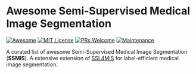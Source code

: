 # Awesome Semi-Supervised Medical Image Segmentation

[![Awesome](https://awesome.re/badge.svg)](https://awesome.re/) [![MIT License](https://img.shields.io/badge/license-MIT-green.svg)](https://opensource.org/licenses/MIT) [![PRs Welcome](https://img.shields.io/badge/PRs-welcome-brightgreen.svg?style=flat-square)](http://makeapullrequest.com/) [![Maintenance](https://img.shields.io/badge/Maintained%3F-yes-green.svg)](https://github.com/likyoo/awesome-semi-supervised-segmentation/graphs/commit-activity)


A curated list of awesome Semi-Supervised Medical Image Segmentation (**SSMIS**). A extensive extension of [SSL4MIS](https://github.com/HiLab-git/SSL4MIS) for label-efficient medical image segmentation.




